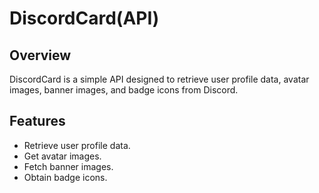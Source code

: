 # DiscordCard(API)

## Overview
DiscordCard is a simple API designed to retrieve user profile data, avatar images, banner images, and badge icons from Discord.

## Features
- Retrieve user profile data.
- Get avatar images.
- Fetch banner images.
- Obtain badge icons.
